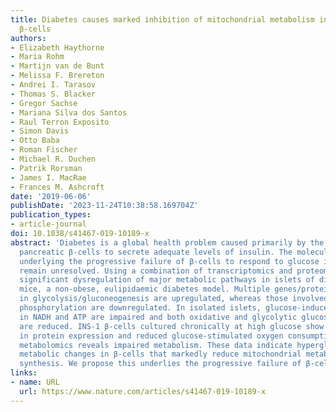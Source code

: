 ```yaml
---
title: Diabetes causes marked inhibition of mitochondrial metabolism in pancreatic
  β-cells
authors:
- Elizabeth Haythorne
- Maria Rohm
- Martijn van de Bunt
- Melissa F. Brereton
- Andrei I. Tarasov
- Thomas S. Blacker
- Gregor Sachse
- Mariana Silva dos Santos
- Raul Terron Exposito
- Simon Davis
- Otto Baba
- Roman Fischer
- Michael R. Duchen
- Patrik Rorsman
- James I. MacRae
- Frances M. Ashcroft
date: '2019-06-06'
publishDate: '2023-11-24T10:38:58.169704Z'
publication_types:
- article-journal
doi: 10.1038/s41467-019-10189-x
abstract: 'Diabetes is a global health problem caused primarily by the inability of
  pancreatic β-cells to secrete adequate levels of insulin. The molecular mechanisms
  underlying the progressive failure of β-cells to respond to glucose in type-2 diabetes
  remain unresolved. Using a combination of transcriptomics and proteomics, we find
  significant dysregulation of major metabolic pathways in islets of diabetic βV59M
  mice, a non-obese, eulipidaemic diabetes model. Multiple genes/proteins involved
  in glycolysis/gluconeogenesis are upregulated, whereas those involved in oxidative
  phosphorylation are downregulated. In isolated islets, glucose-induced increases
  in NADH and ATP are impaired and both oxidative and glycolytic glucose metabolism
  are reduced. INS-1 β-cells cultured chronically at high glucose show similar changes
  in protein expression and reduced glucose-stimulated oxygen consumption: targeted
  metabolomics reveals impaired metabolism. These data indicate hyperglycaemia induces
  metabolic changes in β-cells that markedly reduce mitochondrial metabolism and ATP
  synthesis. We propose this underlies the progressive failure of β-cells in diabetes.'
links:
- name: URL
  url: https://www.nature.com/articles/s41467-019-10189-x
---
```

